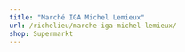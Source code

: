 ```yaml
---
title: "Marché IGA Michel Lemieux"
url: /richelieu/marche-iga-michel-lemieux/
shop: Supermarkt
---
```

